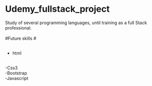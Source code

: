 # Udemy_fullstack_project
 Study of several programming languages, until training as a full Stack professional.
 <br>
 <br>
 #Future skills #
 <br>
 <br>
 - html
 <br>
 -Css3
 <br>
 -Bootstrap
 <br>
 -Javascript
 <br>
